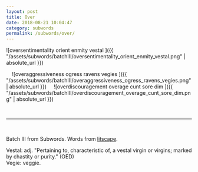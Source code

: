 ```yaml
---
layout: post
title: Over
date: 2018-08-21 10:04:47
category: subwords
permalink: /subwords/over/ 
---
```


![oversentimentality orient enmity vestal ]({{ "/assets/subwords/batchIII/oversentimentality_orient_enmity_vestal.png" | absolute_url }})

&nbsp;
&nbsp;
![overaggressiveness ogress ravens vegies ]({{ "/assets/subwords/batchIII/overaggressiveness_ogress_ravens_vegies.png" | absolute_url }})
&nbsp;
&nbsp;
![overdiscouragement overage cunt sore dim ]({{ "/assets/subwords/batchIII/overdiscouragement_overage_cunt_sore_dim.png" | absolute_url }})

&nbsp;

---

&nbsp;

Batch III from Subwords. Words from [litscape](https://www.litscape.com/).

Vestal: adj. "Pertaining to, characteristic of, a vestal virgin or virgins; marked by chastity or purity." (OED)  
Vegie: veggie.
